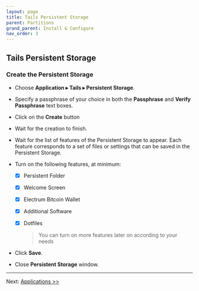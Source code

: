 ```yaml
---
layout: page
title: Tails Persistent Storage
parent: Partitions
grand_parent: Install & Configure
nav_order: 3
---
```


## Tails Persistent Storage


### Create the Persistent Storage

* Choose **Application ▸ Tails ▸ Persistent Storage**.


* Specify a passphrase of your choice in both the **Passphrase** and **Verify Passphrase** text boxes.


* Click on the **Create** button


* Wait for the creation to finish.


* Wait for the list of features of the Persistent Storage to appear.
  Each feature corresponds to a set of files or settings that can be saved in the Persistent Storage.


* Turn on the following features, at minimum:
  - [x] Persistent Folder
  - [x] Welcome Screen
  - [x] Electrum Bitcoin Wallet
  - [x] Additional Software
  - [x] Dotfiles
    > You can turn on more features later on according to your needs


* Click **Save**.


* Close **Persistent Storage** window.


---
Next: [Applications >>](apps.html)